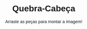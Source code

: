 <!DOCTYPE html>
<html lang="pt-BR">
<head>
  <meta charset="UTF-8">
  <title>Quebra-Cabeça Simples</title>
  <style>
    body {
      font-family: Arial, sans-serif;
      text-align: center;
      padding: 20px;
    }
    .tabuleiro {
      width: 300px;
      height: 300px;
      margin: 0 auto;
      display: grid;
      grid-template-columns: repeat(3, 100px);
      grid-template-rows: repeat(3, 100px);
      gap: 2px;
    }
    .peca {
      width: 100px;
      height: 100px;
      border: 1px solid #ccc;
      background-size: 300px 300px;
      cursor: move;
    }
  </style>
</head>
<body>

  <h1>Quebra-Cabeça</h1>
  <p>Arraste as peças para montar a imagem!</p>

  <div class="tabuleiro" id="tabuleiro"></div>

  <script>
    const tabuleiro = document.getElementById("tabuleiro");
    const pecas = [];

    // Criar as peças com posições embaralhadas
    for (let i = 0; i < 9; i++) {
      const peca = document.createElement("div");
      peca.classList.add("peca");
      peca.draggable = true;
      peca.dataset.posicao = i;
      pecas.push(peca);
    }

    // Embaralhar
    pecas.sort(() => Math.random() - 0.5);

    // Aplicar imagem e posições
    pecas.forEach((peca, i) => {
      const x = (peca.dataset.posicao % 3) * -100;
      const y = Math.floor(peca.dataset.posicao / 3) * -100;
      peca.style.backgroundImage = "url('https://i.imgur.com/3YVZiwY.jpg')";
      peca.style.backgroundPosition = `${x}px ${y}px`;
      tabuleiro.appendChild(peca);
    });

    let dragged;

    tabuleiro.addEventListener("dragstart", e => {
      if (e.target.classList.contains("peca")) {
        dragged = e.target;
      }
    });

    tabuleiro.addEventListener("dragover", e => {
      e.preventDefault();
    });

    tabuleiro.addEventListener("drop", e => {
      if (e.target.classList.contains("peca")) {
        const cloneA = dragged.cloneNode(true);
        const cloneB = e.target.cloneNode(true);
        tabuleiro.replaceChild(cloneA, e.target);
        tabuleiro.replaceChild(cloneB, dragged);
        addDragListeners(); // reinicia eventos
      }
    });

    function addDragListeners() {
      document.querySelectorAll(".peca").forEach(peca => {
        peca.addEventListener("dragstart", e => {
          dragged = e.target;
        });
      });
    }

    addDragListeners();
  </script>

</body>
</html>
